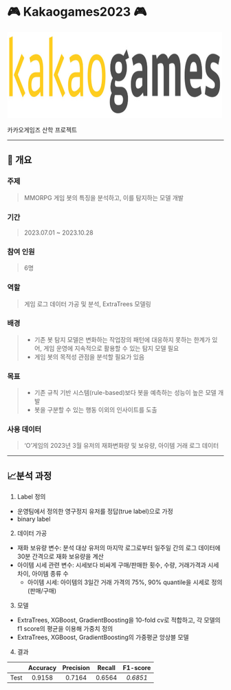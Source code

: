 # :video_game: Kakaogames2023 :video_game:

<img src="./images/카겜.jpeg" width="500" height="200"/>

카카오게임즈 산학 프로젝트

----------------------

## :book: 개요

### 주제

> MMORPG 게임 봇의 특징을 분석하고, 이를 탐지하는 모델 개발

### 기간
> 2023.07.01 ~ 2023.10.28

### 참여 인원
> 6명

### 역할
> 게임 로그 데이터 가공 및 분석, ExtraTrees 모델링

### 배경
> - 기존 봇 탐지 모델은 변화하는 작업장의 패턴에 대응하지 못하는 한계가 있어, 게임 운영에 지속적으로 활용할 수 있는 탐지 모델 필요
> - 게임 봇의 목적성 관점을 분석할 필요가 있음

### 목표
> - 기존 규칙 기반 시스템(rule-based)보다 봇을 예측하는 성능이 높은 모델 개발
> - 봇을 구분할 수 있는 행동 이외의 인사이트를 도출 

### 사용 데이터
> ‘O’게임의 2023년 3월 유저의 재화변화량 및 보유량, 아이템 거래 로그 데이터

---------

## :chart_with_upwards_trend:분석 과정

1. Label 정의
- 운영팀에서 정의한 영구정지 유저를 정답(true label)으로 가정
- binary label

2. 데이터 가공
- 재화 보유량 변수: 분석 대상 유저의 마지막 로그로부터 일주일 간의 로그 데이터에 30분 간격으로 재화 보유량을 계산
- 아이템 시세 관련 변수: 시세보다 비싸게 구매/판매한 횟수, 수량, 거래가격과 시세 차이, 아이템 종류 수
  - 아이템 시세: 아이템의 3일간 거래 가격의 75%, 90% quantile을 시세로 정의(판매/구매)
  
3. 모델
- ExtraTrees, XGBoost, GradientBoosting을 10-fold cv로 적합하고, 각 모델의 f1 score의 평균을 이용해 가중치 정의
- ExtraTrees, XGBoost, GradientBoosting의 가중평균 앙상블 모델

4. 결과

||Accuracy|Precision|Recall|F1-score|
|:---:|:---:|:---:|:---:|:---:|
|Test|0.9158|0.7164|0.6564|*0.6851*|
